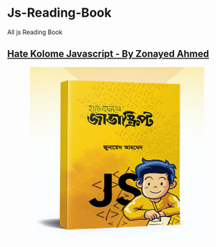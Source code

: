 # Js-Reading-Book
All js Reading Book

## [Hate Kolome Javascript - By Zonayed Ahmed ](https://www.rokomari.com/book/202772/hate-kolome-javascript)
<div align="center">
    <a href="https://github.com/Mdromi/Js-Reading-Book/tree/main/hate-kolome-javascript">
        <img src="./hate-kolome-javascript.jpg"  width="400" height="400" alt="hate-kolome-javascript.jpg">
    </a>
</div>